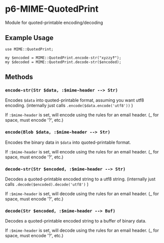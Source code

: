 # p6-MIME-QuotedPrint #

Module for quoted-printable encoding/decoding

## Example Usage ##

    use MIME::QuotedPrint;

    my $encoded = MIME::QuotedPrint.encode-str("xyzzy‽");
    my $decoded = MIME::QuotedPrint.decode-str($encoded);

## Methods ##

### `encode-str(Str $data, :$mime-header --> Str)`

Encodes `$data` into quoted-printable format, assuming you want utf8 encoding.
(internally just calls `.encode($data.encode('utf8'))` )

If `:$mime-header` is set, will encode using the rules for an email header.
(_ for space, must encode '?', etc.)

### `encode(Blob $data, :$mime-header --> Str)`

Encodes the binary data in `$data` into quoted-printable format.

If `:$mime-header` is set, will encode using the rules for an email header.
(_ for space, must encode '?', etc.)

### `decode-str(Str $encoded, :$mime-header --> Str)`

Decodes a quoted-printable encoded string to a utf8 string.
(internally just calls `.decode($encoded).decode('utf8')` )

If `:$mime-header` is set, will decode using the rules for an email header.
(_ for space, must encode '?', etc.)

### `decode(Str $encoded, :$mime-header --> Buf)`

Decodes a quoted-printable encoded string to a buffer of binary data.

If `:$mime-header` is set, will decode using the rules for an email header.
(_ for space, must encode '?', etc.)
